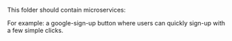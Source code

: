 This folder should contain microservices:

For example: a google-sign-up button where users can quickly sign-up with a few simple clicks.
